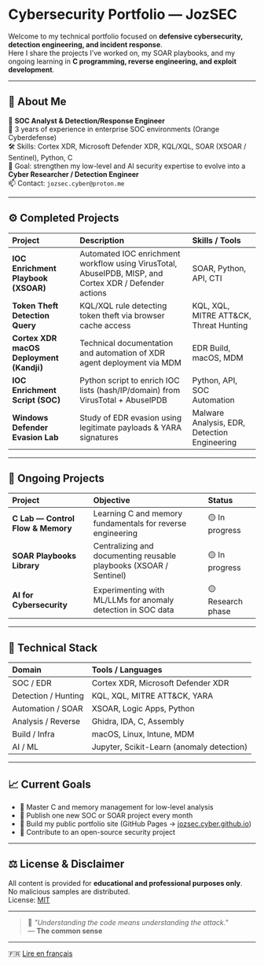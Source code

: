 # Cybersecurity Portfolio — JozSEC

Welcome to my technical portfolio focused on **defensive cybersecurity, detection engineering, and incident response**.  
Here I share the projects I’ve worked on, my SOAR playbooks, and my ongoing learning in **C programming, reverse engineering, and exploit development**.

---

## 👤 About Me
🎯 **SOC Analyst & Detection/Response Engineer**  
💼 3 years of experience in enterprise SOC environments (Orange Cyberdefense)  
🛠️ Skills: Cortex XDR, Microsoft Defender XDR, KQL/XQL, SOAR (XSOAR / Sentinel), Python, C  
📍 Goal: strengthen my low-level and AI security expertise to evolve into a **Cyber Researcher / Detection Engineer**  
📫 Contact: `jozsec.cyber@proton.me`

---

## ⚙️ Completed Projects

| Project | Description | Skills / Tools |
|:--|:--|:--|
|  **IOC Enrichment Playbook (XSOAR)** | Automated IOC enrichment workflow using VirusTotal, AbuseIPDB, MISP, and Cortex XDR / Defender actions | SOAR, Python, API, CTI |
|  **Token Theft Detection Query** | KQL/XQL rule detecting token theft via browser cache access | KQL, XQL, MITRE ATT&CK, Threat Hunting |
|  **Cortex XDR macOS Deployment (Kandji)** | Technical documentation and automation of XDR agent deployment via MDM | EDR Build, macOS, MDM |
|  **IOC Enrichment Script (SOC)** | Python script to enrich IOC lists (hash/IP/domain) from VirusTotal + AbuseIPDB | Python, API, SOC Automation |
|  **Windows Defender Evasion Lab** | Study of EDR evasion using legitimate payloads & YARA signatures | Malware Analysis, EDR, Detection Engineering |

---

## 🚧 Ongoing Projects

| Project | Objective | Status |
|:--|:--|:--|
|  **C Lab — Control Flow & Memory** | Learning C and memory fundamentals for reverse engineering | 🟡 In progress |
|  **SOAR Playbooks Library** | Centralizing and documenting reusable playbooks (XSOAR / Sentinel) | 🟡 In progress |
|  **AI for Cybersecurity** | Experimenting with ML/LLMs for anomaly detection in SOC data | 🟡 Research phase |

---

## 🧩 Technical Stack

| Domain | Tools / Languages |
|:--|:--|
| SOC / EDR | Cortex XDR, Microsoft Defender XDR |
| Detection / Hunting | KQL, XQL, MITRE ATT&CK, YARA |
| Automation / SOAR | XSOAR, Logic Apps, Python |
| Analysis / Reverse | Ghidra, IDA, C, Assembly |
| Build / Infra | macOS, Linux, Intune, MDM |
| AI / ML | Jupyter, Scikit-Learn (anomaly detection) |

---

## 📈 Current Goals
- 🔹 Master C and memory management for low-level analysis  
- 🔹 Publish one new SOC or SOAR project every month  
- 🔹 Build my public portfolio site (GitHub Pages → [jozsec.cyber.github.io](#))  
- 🔹 Contribute to an open-source security project  

---

## ⚖️ License & Disclaimer
All content is provided for **educational and professional purposes only**.  
No malicious samples are distributed.  
License: [MIT](./LICENSE)

---

> 💬 *"Understanding the code means understanding the attack."*  
> — **The common sense**

---

🇫🇷 [Lire en français](./README_FR.md)
